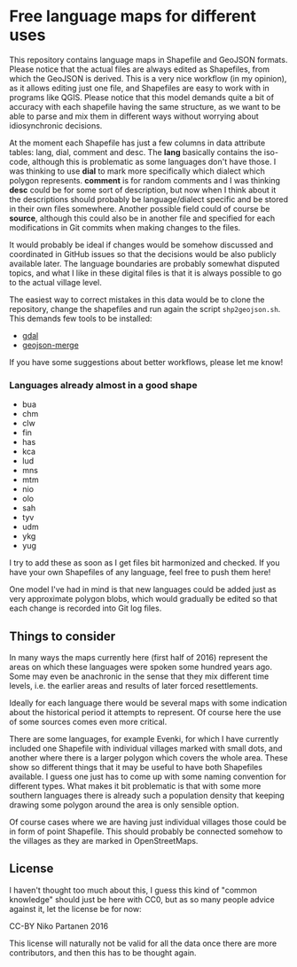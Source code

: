 # Free language maps for different uses

This repository contains language maps in Shapefile and GeoJSON formats. Please notice that the actual files are always edited as Shapefiles, from which the GeoJSON is derived. This is a very nice workflow (in my opinion), as it allows editing just one file, and Shapefiles are easy to work with in programs like QGIS. Please notice that this model demands quite a bit of accuracy with each shapefile having the same structure, as we want to be able to parse and mix them in different ways without worrying about idiosynchronic decisions.

At the moment each Shapefile has just a few columns in data attribute tables: lang, dial, comment and desc. The **lang** basically contains the iso-code, although this is problematic as some languages don't have those. I was thinking to use **dial** to mark more specifically which dialect which polygon represents. **comment** is for random comments and I was thinking **desc** could be for some sort of description, but now when I think about it the descriptions should probably be language/dialect specific and be stored in their own files somewhere. Another possible field could of course be **source**, although this could also be in another file and specified for each modifications in Git commits when making changes to the files. 

It would probably be ideal if changes would be somehow discussed and coordinated in GitHub issues so that the decisions would be also publicly available later. The language boundaries are probably somewhat disputed topics, and what I like in these digital files is that it is always possible to go to the actual village level.

The easiest way to correct mistakes in this data would be to clone the repository, change the shapefiles and run again the script `shp2geojson.sh`. This demands few tools to be installed:

- [gdal](http://www.gdal.org/)
- [geojson-merge](https://github.com/mapbox/geojson-merge)

If you have some suggestions about better workflows, please let me know!

### Languages already almost in a good shape

- bua
- chm
- clw
- fin
- has
- kca
- lud
- mns
- mtm
- nio
- olo
- sah
- tyv
- udm
- ykg
- yug

I try to add these as soon as I get files bit harmonized and checked. If you have your own Shapefiles of any language, feel free to push them here!

One model I've had in mind is that new languages could be added just as very approximate polygon blobs, which would gradually be edited so that each change is recorded into Git log files.

## Things to consider

In many ways the maps currently here (first half of 2016) represent the areas on which these languages were spoken some hundred years ago. Some may even be anachronic in the sense that they mix different time levels, i.e. the earlier areas and results of later forced resettlements.

Ideally for each language there would be several maps with some indication about the historical period it attempts to represent. Of course here the use of some sources comes even more critical.

There are some languages, for example Evenki, for which I have currently included one Shapefile with individual villages marked with small dots, and another where there is a larger polygon which covers the whole area. These show so different things that it may be useful to have both Shapefiles available. I guess one just has to come up with some naming convention for different types. What makes it bit problematic is that with some more southern languages there is already such a population density that keeping drawing some polygon around the area is only sensible option.

Of course cases where we are having just individual villages those could be in form of point Shapefile. This should probably be connected somehow to the villages as they are marked in OpenStreetMaps.

## License

I haven't thought too much about this, I guess this kind of "common knowledge" should just be here with CC0, but as so many people advice against it, let the license be for now:

CC-BY Niko Partanen 2016

This license will naturally not be valid for all the data once there are more contributors, and then this has to be thought again.